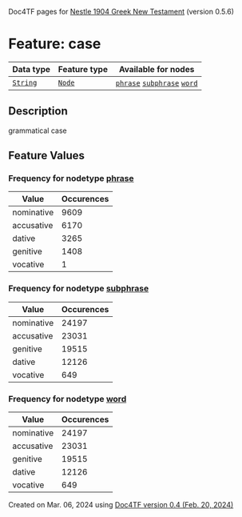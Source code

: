 Doc4TF pages for [Nestle 1904 Greek New Testament](https://github.com/saulocantanhede/tfgreek2/tree/main/tf) (version 0.5.6)
# Feature: case
Data type|Feature type|Available for nodes
---|---|---
[`String`](featurebydatatype.md#string)|[`Node`](featurebytype.md#node)| [`phrase`](featurebynodetype.md#phrase)  [`subphrase`](featurebynodetype.md#subphrase)  [`word`](featurebynodetype.md#word) 
## Description
grammatical case
## Feature Values
### Frequency for nodetype [phrase](featurebynodetype.md#phrase)
Value|Occurences
---|---
nominative|9609
accusative|6170
dative|3265
genitive|1408
vocative|1
### Frequency for nodetype [subphrase](featurebynodetype.md#subphrase)
Value|Occurences
---|---
nominative|24197
accusative|23031
genitive|19515
dative|12126
vocative|649
### Frequency for nodetype [word](featurebynodetype.md#word)
Value|Occurences
---|---
nominative|24197
accusative|23031
genitive|19515
dative|12126
vocative|649
 

Created on Mar. 06, 2024 using [Doc4TF  version 0.4 (Feb. 20, 2024)](https://github.com/tonyjurg/Doc4TF) 